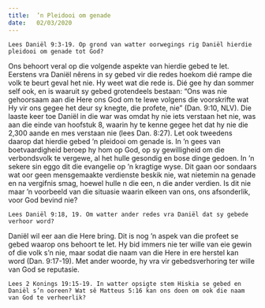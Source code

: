 ```yaml
---
title:  ’n Pleidooi om genade
date:   02/03/2020
---
```


`Lees Daniël 9:3-19. Op grond van watter oorwegings rig Daniël hierdie pleidooi om genade tot God?` 

Ons behoort veral op die volgende aspekte van hierdie gebed te let.  Eerstens vra Daniël nêrens in sy gebed vir die redes hoekom dié rampe die volk te beurt geval het nie. Hy weet wat die rede is. Dié gee hy dan sommer self ook, en is waaruit sy gebed grotendeels bestaan: “Ons was nie gehoorsaam aan die Here ons God om te lewe volgens die voorskrifte wat Hy vir ons gegee het deur sy knegte, die profete, nie” (Dan. 9:10, NLV). Die laaste keer toe Daniël in die war was omdat hy nie iets verstaan het nie, was aan die einde van hoofstuk 8, waarin hy te kenne gegee het dat hy nie die 2,300 aande en mes verstaan nie (lees Dan. 8:27). Let ook tweedens daarop dat hierdie gebed ’n pleidooi om genade is. In ’n gees van boetvaardigheid beroep hy hom op God, op sy gewilligheid om die verbondsvolk te vergewe, al het hulle gesondig en bose dinge gedoen. In ’n sekere sin eggo dit die evangelie op ’n kragtige wyse. Dit gaan oor sondaars wat oor geen mensgemaakte verdienste beskik nie, wat nietemin na genade en na vergifnis smag, hoewel hulle n die een, n die ander verdien. Is dit nie maar ’n voorbeeld van die situasie waarin elkeen van ons, ons afsonderlik, voor God bevind nie? 

`Lees Daniël 9:18, 19. Om watter ander redes vra Daniël dat sy gebede verhoor word?` 

Daniël wil eer aan die Here bring. Dit is nog ’n aspek van die profeet se gebed waarop ons behoort te let. Hy bid immers nie ter wille van eie gewin of die volk s’n nie, maar sodat die naam van die Here in ere herstel kan word (Dan. 9:17-19). Met ander woorde, hy vra vir gebedsverhoring ter wille van God se reputasie. 

`Lees 2 Konings 19:15-19. In watter opsigte stem Hiskia se gebed en Daniël s’n ooreen? Wat sê Matteus 5:16 kan ons doen om ook die naam van God te verheerlik?`